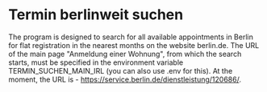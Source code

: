 # Termin berlinweit suchen

The program is designed to search for all available appointments in Berlin for flat registration in the nearest months 
on the website berlin.de. 
The URL of the main page "Anmeldung einer Wohnung", from which the search starts, must be specified in the environment variable 
TERMIN_SUCHEN_MAIN_IRL (you can also use .env for this). At the moment, the URL is - https://service.berlin.de/dienstleistung/120686/.



